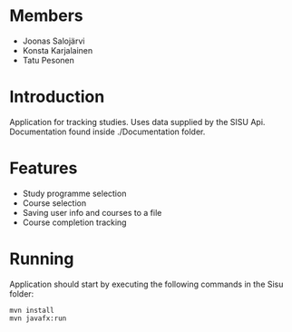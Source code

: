 # Members
- Joonas Salojärvi
- Konsta Karjalainen
- Tatu Pesonen

# Introduction
Application for tracking studies. Uses data supplied by the SISU Api.
Documentation found inside ./Documentation folder.

# Features
- Study programme selection
- Course selection
- Saving user info and courses to a file
- Course completion tracking

# Running

Application should start by executing the following commands in the Sisu folder:
```
mvn install
mvn javafx:run
```
